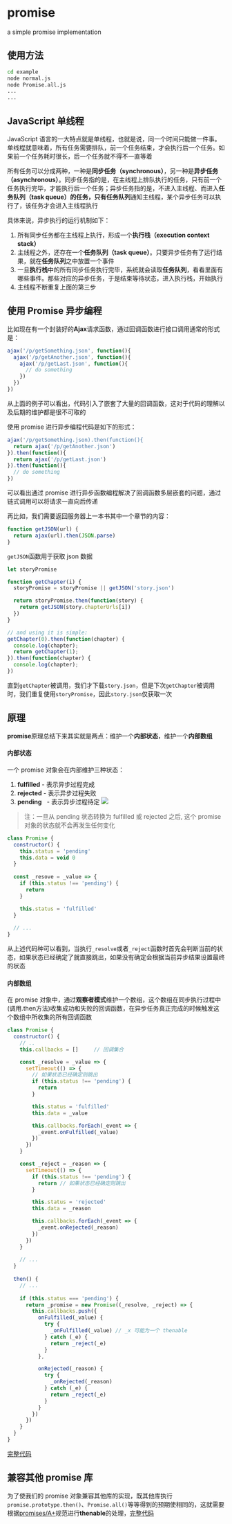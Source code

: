 # promise
a simple promise implementation

## 使用方法
```bash
cd example
node normal.js
node Promise.all.js
...
...
```

## JavaScript 单线程
JavaScript 语言的一大特点就是单线程，也就是说，同一个时间只能做一件事。单线程就意味着，所有任务需要排队，前一个任务结束，才会执行后一个任务。如果前一个任务耗时很长，后一个任务就不得不一直等着

所有任务可以分成两种，一种是**同步任务（synchronous）**，另一种是**异步任务（asynchronous）**。同步任务指的是，在主线程上排队执行的任务，只有前一个任务执行完毕，才能执行后一个任务；异步任务指的是，不进入主线程、而进入**任务队列（task queue）**的任务，只有**任务队列**通知主线程，某个异步任务可以执行了，该任务才会进入主线程执行

具体来说，异步执行的运行机制如下：
1. 所有同步任务都在主线程上执行，形成一个**执行栈（execution context stack）**
2. 主线程之外，还存在一个**任务队列（task queue）**。只要异步任务有了运行结果，就在**任务队列**之中放置一个事件
3. 一旦**执行栈**中的所有同步任务执行完毕，系统就会读取**任务队列**，看看里面有哪些事件。那些对应的异步任务，于是结束等待状态，进入执行栈，开始执行
4. 主线程不断重复上面的第三步

## 使用 Promise 异步编程
比如现在有一个封装好的**Ajax**请求函数，通过回调函数进行接口调用通常的形式是：
```js
ajax('/p/getSomething.json', function(){
  ajax('/p/getAnother.json', function(){
    ajax('/p/getLast.json', function(){
      // do something
    })
  })
})
```
从上面的例子可以看出，代码引入了嵌套了大量的回调函数，这对于代码的理解以及后期的维护都是很不可取的

使用 promise 进行异步编程代码是如下的形式：
```js
ajax('/p/getSomething.json).then(function(){
  return ajax('/p/getAnother.json')
}).then(function(){
  return ajax('/p/getLast.json')
}).then(function(){
  // do something
})
```
可以看出通过 promise 进行异步函数编程解决了回调函数多层嵌套的问题，通过链式调用可以将请求一直向后传递

再比如，我们需要返回服务器上一本书其中一个章节的内容：
```js
function getJSON(url) {
  return ajax(url).then(JSON.parse)
}
```
`getJSON`函数用于获取 json 数据
```js
let storyPromise

function getChapter(i) {
  storyPromise = storyPromise || getJSON('story.json')

  return storyPromise.then(function(story) {
    return getJSON(story.chapterUrls[i])
  })
}

// and using it is simple:
getChapter(0).then(function(chapter) {
  console.log(chapter);
  return getChapter(1);
}).then(function(chapter) {
  console.log(chapter);
})
```
直到`getChapter`被调用，我们才下载`story.json`，但是下次`getChapter`被调用时，我们重复使用`storyPromise`，因此`story.json`仅获取一次

## 原理
**promise**原理总结下来其实就是两点：维护一个**内部状态**，维护一个**内部数组**

#### 内部状态
一个 promise 对象会在内部维护三种状态：
1. **fulfilled** - 表示异步过程完成
2. **rejected**  - 表示异步过程失败
3. **pending**   - 表示异步过程待定
![](https://user-gold-cdn.xitu.io/2018/1/4/160c1030ec7dd190?imageslim)
> 注：一旦从 pending 状态转换为 fulfilled 或 rejected 之后, 这个 promise 对象的状态就不会再发生任何变化
```js
class Promise {
  constructor() {
    this.status = 'pending'
    this.data = void 0
  }
  
  const _resove = _value => {
    if (this.status !== 'pending') {
      return
    }

    this.status = 'fulfilled'
  }
  
  // ...
}
```
从上述代码种可以看到，当执行`_resolve`或者`_reject`函数时首先会判断当前的状态，如果状态已经确定了就直接跳出，如果没有确定会根据当前异步结果设置最终的状态

#### 内部数组
在 promise 对象中，通过**观察者模式**维护一个数组，这个数组在同步执行过程中(调用.then方法)收集成功和失败的回调函数，在异步任务真正完成的时候触发这个数组中所收集的所有回调函数
```js
class Promise {
  constructor() {
    // ..
    this.callbacks = []     // 回调集合

    const _resolve = _value => {
      setTimeout(() => {
        // 如果状态已经确定则跳出
        if (this.status !== 'pending') {
          return
        }

        this.status = 'fulfilled'
        this.data = _value

        this.callbacks.forEach(_event => {
          _event.onFulfilled(_value)
        })
      })
    }

    const _reject = _reason => {
      setTimeout(() => {
        if (this.status !== 'pending') {
          return // 如果状态已经确定则跳出
        }

        this.status = 'rejected'
        this.data = _reason

        this.callbacks.forEach(_event => {
          _event.onRejected(_reason)
        })
      })
    }
    
    // ...
  }
  
  then() {
    // ...
    
    if (this.status === 'pending') {
      return _promise = new Promise((_resolve, _reject) => {
        this.callbacks.push({
          onFulfilled(_value) {
            try {
              _onFulfilled(_value) // _x 可能为一个 thenable
            } catch (_e) {
              return _reject(_e)
            }
          },

          onRejected(_reason) {
            try {
              _onRejected(_reason)
            } catch (_e) {
              return _reject(_e)
            }
          }
        })
      })
    }
  }
}
```
[完整代码](https://github.com/chnliquan/promise/blob/master/src/promise.js)

## 兼容其他 promise 库
为了使我们的 promise 对象兼容其他库的实现，既其他库执行`promise.prototype.then()`、`Promise.all()`等等得到的预期使相同的，这就需要根据[promises/A+](https://promisesaplus.com/)规范进行**thenable**的处理，[完整代码](https://github.com/chnliquan/promise/blob/master/src/promisesA+.js)
